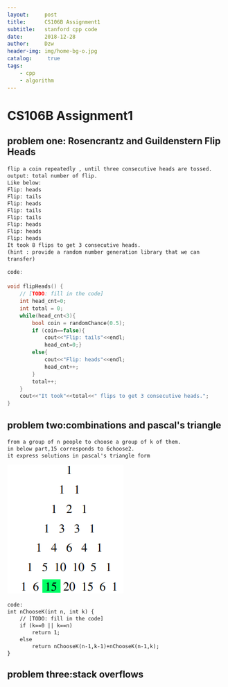 ```yaml
---
layout:     post
title:      CS106B Assignment1
subtitle:   stanford cpp code 
date:       2018-12-28
author:     Dzw
header-img: img/home-bg-o.jpg
catalog: 	 true
tags:
    - cpp
    - algorithm
---
```






# CS106B Assignment1





## problem one: Rosencrantz and Guildenstern Flip Heads

```
flip a coin repeatedly , until three consecutive heads are tossed.
output: total number of flip.
Like below:
Flip: heads
Flip: tails
Flip: heads
Flip: tails
Flip: tails
Flip: heads
Flip: heads
Flip: heads
It took 8 flips to get 3 consecutive heads.
(hint : provide a random number generation library that we can transfer)
```

```c++
code:

void flipHeads() {
    // [TODO: fill in the code]
    int head_cnt=0;
    int total = 0;
    while(head_cnt<3){
        bool coin = randomChance(0.5);
        if (coin==false){
            cout<<"Flip: tails"<<endl;
            head_cnt=0;}
        else{
            cout<<"Flip: heads"<<endl;
            head_cnt++;
        }
        total++;
    }
    cout<<"It took"<<total<<" flips to get 3 consecutive heads.";
}


```



## problem two:combinations and pascal's triangle

```
from a group of n people to choose a group of k of them.
in below part,15 corresponds to 6choose2.
it express solutions in pascal's triangle form
```

![](/img/cs106b/1.png)

```
code:
int nChooseK(int n, int k) {
    // [TODO: fill in the code]
    if (k==0 || k==n) 
        return 1;
    else
        return nChooseK(n-1,k-1)+nChooseK(n-1,k);
}

```



## problem three:stack overflows

```

```


